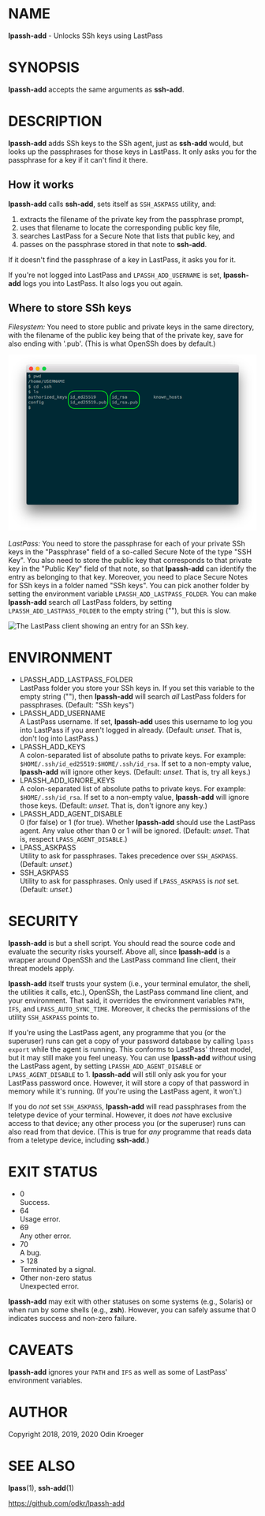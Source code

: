 # NAME

**lpassh-add** - Unlocks SSh keys using LastPass

# SYNOPSIS

**lpassh-add** accepts the same arguments as **ssh-add**.

# DESCRIPTION

**lpassh-add** adds SSh keys to the SSh agent, just as **ssh-add**
would, but looks up the passphrases for those keys in LastPass. It only
asks you for the passphrase for a key if it can't find it there.

## How it works

**lpassh-add** calls **ssh-add**, sets itself as `SSH_ASKPASS` utility,
and:

1. extracts the filename of the private key from the passphrase prompt,
2. uses that filename to locate the corresponding public key file,
3. searches LastPass for a Secure Note that lists that public key, and
4. passes on the passphrase stored in that note to **ssh-add**.

If it doesn't find the passphrase of a key in LastPass, it asks you for
it.

If you're not logged into LastPass and `LPASSH_ADD_USERNAME` is set,
**lpassh-add** logs you into LastPass. It also logs you out again.

## Where to store SSh keys

*Filesystem:* You need to store public and private keys in the same
directory, with the filename of the public key being that of the private
key, save for also ending with '.pub'. (This is what OpenSSh does by
default.)

![A terminal client showing files.](illustration-keys.png)

*LastPass:* You need to store the passphrase for each of your private
SSh keys in the "Passphrase" field of a so-called Secure Note of the
type "SSH Key". You also need to store the public key that corresponds
to that private key in the "Public Key" field of that note, so that
**lpassh-add** can identify the entry as belonging to that key.
Moreover, you need to place Secure Notes for SSh keys in a folder named
"SSh keys". You can pick another folder by setting the environment
variable `LPASSH_ADD_LASTPASS_FOLDER`. You can make **lpassh-add**
search *all* LastPass folders, by setting `LPASSH_ADD_LASTPASS_FOLDER`
to the empty string (""), but this is slow.

![The LastPass client showing an entry for an SSh
key.](illustration-lpass.png)

# ENVIRONMENT

  - LPASSH\_ADD\_LASTPASS\_FOLDER  
    LastPass folder you store your SSh keys in. If you set this variable
    to the empty string (""), then **lpassh-add** will search *all*
    LastPass folders for passphrases. (Default: "SSh keys")
  - LPASSH\_ADD\_USERNAME  
    A LastPass username. If set, **lpassh-add** uses this username to
    log you into LastPass if you aren't logged in already. (Default:
    *unset*. That is, don't log into LastPass.)
  - LPASSH\_ADD\_KEYS  
    A colon-separated list of absolute paths to private keys. For
    example: `$HOME/.ssh/id_ed25519:$HOME/.ssh/id_rsa`. If set to a
    non-empty value, **lpassh-add** will ignore other keys. (Default:
    *unset*. That is, try all keys.)
  - LPASSH\_ADD\_IGNORE\_KEYS  
    A colon-separated list of absolute paths to private keys. For
    example: `$HOME/.ssh/id_rsa`. If set to a non-empty value,
    **lpassh-add** will ignore those keys. (Default: *unset*. That is,
    don't ignore any key.)
  - LPASSH\_ADD\_AGENT\_DISABLE  
    0 (for false) or 1 (for true). Whether **lpassh-add** should use the
    LastPass agent. Any value other than 0 or 1 will be ignored.
    (Default: *unset*. That is, respect `LPASS_AGENT_DISABLE`.)
  - LPASS\_ASKPASS  
    Utility to ask for passphrases. Takes precedence over `SSH_ASKPASS`.
    (Default: *unset*.)
  - SSH\_ASKPASS  
    Utility to ask for passphrases. Only used if `LPASS_ASKPASS` is
    *not* set. (Default: *unset*.)

# SECURITY

**lpassh-add** is but a shell script. You should read the source code
and evaluate the security risks yourself. Above all, since
**lpassh-add** is a wrapper around OpenSSh and the LastPass command line
client, their threat models apply.

**lpassh-add** itself trusts your system (i.e., your terminal emulator,
the shell, the utilities it calls, etc.), OpenSSh, the LastPass command
line client, and your environment. That said, it overrides the
environment variables `PATH`, `IFS`, and `LPASS_AUTO_SYNC_TIME`.
Moreover, it checks the permissions of the utility `SSH_ASKPASS` points
to.

If you're using the LastPass agent, any programme that you (or the
superuser) runs can get a copy of your password database by calling
`lpass export` while the agent is running. This conforms to LastPass'
threat model, but it may still make you feel uneasy. You can use
**lpassh-add** *without* using the LastPass agent, by setting
`LPASSH_ADD_AGENT_DISABLE` or `LPASS_AGENT_DISABLE` to 1. **lpassh-add**
will still only ask you for your LastPass password once. However, it
will store a copy of that password in memory while it's running. (If
you're using the LastPass agent, it won't.)

If you do *not* set `SSH_ASKPASS`, **lpassh-add** will read passphrases
from the teletype device of your terminal. However, it does *not* have
exclusive access to that device; any other process you (or the
superuser) runs can also read from that device. (This is true for *any*
programme that reads data from a teletype device, including
**ssh-add**.)

# EXIT STATUS

  - 0  
    Success.
  - 64  
    Usage error.
  - 69  
    Any other error.
  - 70  
    A bug.
  - \> 128  
    Terminated by a signal.
  - Other non-zero status  
    Unexpected error.

**lpassh-add** may exit with other statuses on some systems (e.g.,
Solaris) or when run by some shells (e.g., **zsh**). However, you can
safely assume that 0 indicates success and non-zero failure.

# CAVEATS

**lpassh-add** ignores your `PATH` and `IFS` as well as some of
LastPass' environment variables.

# AUTHOR

Copyright 2018, 2019, 2020 Odin Kroeger

# SEE ALSO

**lpass**(1), **ssh-add**(1)

<https://github.com/odkr/lpassh-add>
